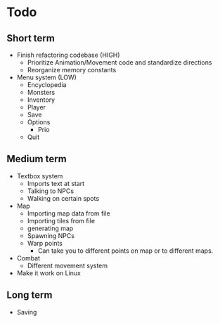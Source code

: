 
# Todo

## Short term
- Finish refactoring codebase	(HIGH)
	- Prioritize Animation/Movement code and standardize directions
	- Reorganize memory constants
- Menu system					(LOW)
	- Encyclopedia
	- Monsters
	- Inventory
	- Player
	- Save
	- Options
		- Prio
	- Quit

## Medium term
- Textbox system
	- Imports text at start
	- Talking to NPCs
	- Walking on certain spots
- Map
	- Importing map data from file
	- Importing tiles from file
	- generating map
	- Spawning NPCs
	- Warp points
		- Can take you to different points on map or to different maps.
- Combat
	- Different movement system
- Make it work on Linux

## Long term
- Saving